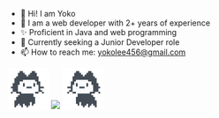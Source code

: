 - 👋 Hi! I am Yoko
- 🌱 I am a web developer with 2+ years of experience
- ✨ Proficient in Java and web programming
- 👀 Currently seeking a Junior Developer role
- 📫 How to reach me: yokolee456@gmail.com

<p float="left">
<img src="https://raw.githubusercontent.com/vinesmsuic/my-github-stats/master/111-hflip.gif" width="75" height="75">
<img src="https://komarev.com/ghpvc/?username=YokoLi0000&color=blueviolet">
<img src="https://raw.githubusercontent.com/vinesmsuic/my-github-stats/master/111.gif" width="75" height="75">

</p>

